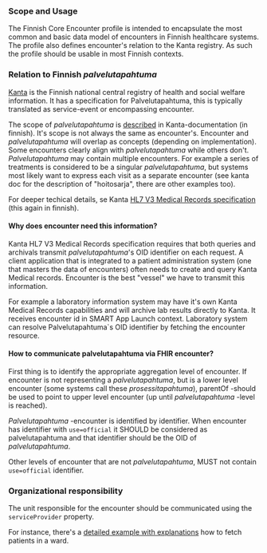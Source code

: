 ### Scope and Usage

The Finnish Core Encounter profile is intended to encapsulate the most common and basic data model
of encounters in Finnish healthcare systems. The profile also defines encounter's relation to the
Kanta registry. As such the profile should be usable in most Finnish contexts.

### Relation to Finnish *palvelutapahtuma*

[Kanta](https://www.kanta.fi/) is the Finnish national central registry of health and social
welfare information. It has a specification for Palvelutapahtuma, this is typically translated as
service-event or encompassing encounter.

The scope of *palvelutapahtuma* is [described](https://www.kanta.fi/jarjestelmakehittajat/liite-2-palvelutapahtumien-esimerkkeja)
in Kanta-documentation (in finnish). It's scope is not always the same as encounter's. Encounter and
*palvelutapahtuma* will overlap as concepts (depending on implementation). Some encounters clearly align
with *palvelutapahtuma* while others don't. *Palvelutapahtuma* may contain multiple encounters. For example
a series of treatments is considered to be a singular *palvelutapahtuma*, but systems most likely want
to express each visit as a separate encounter (see kanta doc for the description of "hoitosarja",
there are other examples too).

For deeper techical details, se Kanta [HL7 V3 Medical Records specification](https://www.kanta.fi/jarjestelmakehittajat/potilastiedon-arkiston-medical-records)
(this again in finnish).

#### Why does encounter need this information?

Kanta HL7 V3 Medical Records specification requires that both queries and archivals transmit
*palvelutapahtuma*'s OID identifier on each request. A client application that is integrated to a
patient administration system (one that masters the data of encounters) often needs to create and
query Kanta Medical records. Encounter is the best "vessel" we have to transmit this information.

For example a laboratory information system may have it's own Kanta Medical Records capabilities
and will archive lab results directly to Kanta. It receives encounter id in SMART App Launch
context. Laboratory system can resolve Palvelutapahtuma`s OID identifier by fetching the encounter
resource.

#### How to communicate palvelutapahtuma via FHIR encounter?

First thing is to identify the appropriate aggregation level of encounter. If encounter is not
representing a *palvelutapahtuma*, but is a lower level encounter (some systems call these
*prosessitapahtuma*), parentOf -should be used to point to upper level encounter (up until
*palvelutapahtuma* -level is reached).

*Palvelutapahtuma* -encounter is identified by identifier. When encounter has identifier with
`use=official` it SHOULD be considered as palvelutapahtuma and that identifier should be the
OID of *palvelutapahtuma*.

Other levels of encounter that are not *palvelutapahtuma*, MUST not contain `use=official` identifier.

### Organizational responsibility

The unit responsible for the encounter should be communicated using the `serviceProvider` property.

For instance, there's a [detailed example with explanations](Encounter-id-for-ward-encounter.html)
how to fetch patients in a ward.
